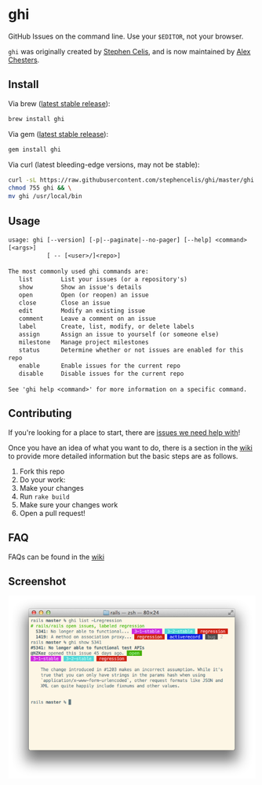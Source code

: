# ghi

GitHub Issues on the command line. Use your `$EDITOR`, not your browser.

`ghi` was originally created by [Stephen Celis](https://github.com/stephencelis), and is now maintained by [Alex Chesters](https://github.com/alexchesters).

## Install

Via brew ([latest stable release](https://github.com/stephencelis/ghi/releases/latest)):
``` sh
brew install ghi
```

Via gem ([latest stable release](https://github.com/stephencelis/ghi/releases/latest)):
``` sh
gem install ghi
```

Via curl (latest bleeding-edge versions, may not be stable):
``` sh
curl -sL https://raw.githubusercontent.com/stephencelis/ghi/master/ghi > ghi && \
chmod 755 ghi && \
mv ghi /usr/local/bin
```

## Usage

```
usage: ghi [--version] [-p|--paginate|--no-pager] [--help] <command> [<args>]
           [ -- [<user>/]<repo>]

The most commonly used ghi commands are:
   list        List your issues (or a repository's)
   show        Show an issue's details
   open        Open (or reopen) an issue
   close       Close an issue
   edit        Modify an existing issue
   comment     Leave a comment on an issue
   label       Create, list, modify, or delete labels
   assign      Assign an issue to yourself (or someone else)
   milestone   Manage project milestones
   status      Determine whether or not issues are enabled for this repo
   enable      Enable issues for the current repo
   disable     Disable issues for the current repo

See 'ghi help <command>' for more information on a specific command.
```

## Contributing

If you're looking for a place to start, there are [issues we need help with](https://github.com/stephencelis/ghi/issues?q=is%3Aopen+is%3Aissue+label%3A%22help+wanted%22)!

Once you have an idea of what you want to do, there is a section in the [wiki](https://github.com/stephencelis/ghi/wiki/Contributing) to provide more detailed information but the basic steps are as follows.

1. Fork this repo
2. Do your work:
  1. Make your changes
  2. Run `rake build`
  3. Make sure your changes work
3. Open a pull request!

## FAQ

FAQs can be found in the [wiki](https://github.com/stephencelis/ghi/wiki/FAQ)

## Screenshot

![Example](images/example.png)
